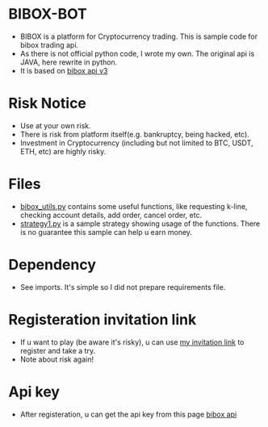# BIBOX-BOT
- BIBOX is a platform for Cryptocurrency trading. This is sample code for bibox trading api.  
- As there is not official python code, I wrote my own. The original api is JAVA, here rewrite in python.
- It is based on [bibox api v3](https://biboxcom.github.io/v3/spot/zh/#api-2)

# Risk Notice
- Use at your own risk.  
- There is risk from platform itself(e.g. bankruptcy, being hacked, etc).  
- Investment in Cryptocurrency (including but not limited to BTC, USDT, ETH, etc) are highly risky.  

# Files
- [bibox_utils.py](https://github.com/tztxkyf/BIBOX-BOT/blob/main/bibox_utils.py) contains some useful functions, like requesting k-line, checking account details, add order, cancel order, etc.  
- [strategy1.py](https://github.com/tztxkyf/BIBOX-BOT/blob/main/strategy1.py) is a sample strategy showing usage of the functions. There is no guarantee this sample can help u earn money.  

# Dependency
- See imports. It's simple so I did not prepare requirements file.  

# Registeration invitation link
- If u want to play (be aware it's risky), u can use [my invitation link](https://www.bibox360.com/zh/login/register?invite_code=0FIel4) to register and take a try.  
- Note about risk again!

# Api key
- After registeration, u can get the api key from this page [bibox api](https://www.bibox.com/en/account/center/api)
